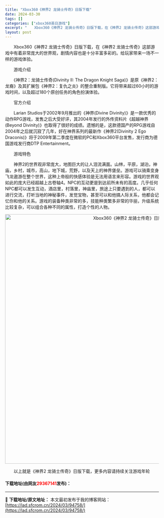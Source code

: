 ```yaml
---
title: "Xbox360《神界2 龙骑士传奇》日版下载"
date: 2024-03-30
tags: []
categories: ["xbox360英日游戏"]
excerpt: "　　Xbox360《神界2 龙骑士传奇》日版下载，在《神界2 龙骑士传奇》这部游戏中有着非常庞大的世界观，剧情内容也是十分丰富多彩的。给玩家带来一场不一样的游戏体验。 　　游戏介绍 　　《神界2：龙骑士传奇(Divinity II: The Dragon Knight Saga)》是原《神界2：龙裔&hellip;"
layout: post
---
```


 <p>　　Xbox360《神界2 龙骑士传奇》日版下载，在《神界2 龙骑士传奇》这部游戏中有着非常庞大的世界观，剧情内容也是十分丰富多彩的。给玩家带来一场不一样的游戏体验。</p> <p>　　游戏介绍</p> <p>　　《神界2：龙骑士传奇(Divinity II: The Dragon Knight Saga)》是原《神界2：龙裔》及其扩展包《神界2：复仇之炎》的整合重制版。它将带来超过60小时的游戏时间，以及超过180个原创任务的角色扮演体验。</p> <p>　　官方介绍</p> <p>　　Larian Studios于2002年9月推出的《神界(Divine Divinity)》是一款优秀的动作RPG游戏，发售之后大受好评，其2004年发行的外传资料片《超越神界(Beyond Divinity)》也取得了很好的成绩。遗憾的是，这款德国产的RPG游戏自2004年之后就沉寂了几年，好在神界系列的最新作《神界2(Divinity 2 Ego Draconis)》将于2009年第二季度在微软的PC和Xbox360平台发售，发行商为德国游戏发行商DTP Entertainment。</p> <p>　　游戏特色</p> <p>　　神界2的世界观非常庞大，地图巨大的让人泪流满面。山林，平原，湖泊，神庙，乡村，城市，高山，地下城，荒野，以及天上的神界堡垒。游戏可以骑乘变身飞龙遨游在整个世界，这种上帝般的快感体验是无法用语言来形容。游戏的世界观如此的庞大已经超越上古卷轴4。NPC的互动更是到达前所未有的高度。几乎任何NPC都可以发生互动，酒店里，村落里，神庙里，旅途上只要遇到的人，都可以进行交流，打听当地的神秘事件，发觉宝物，甚至可以和他搞人际关系，他都会记忆你和他的关系。游戏的装备种类非常的多，技能种类繁多非常的华丽，升级系统比较复杂，可以组合各种不同的属性，打造个性的人物。</p> <p align="center"><img align="" border="0" src="https://lad.sfcrom.cn/wp-content/uploads/2024/03/20240330_6607d483deec1.jpg" width="816" alt="Xbox360《神界2 龙骑士传奇》日版下载" /></p> <p>　　以上就是《神界2 龙骑士传奇》日版下载，更多内容请持续关注游戏年轮</p> <p><h4>下载地址(由网友<font color="red">29367141</font>发布)：</h4></p> 

---
📖 **下载地址/原文地址：** 本文最初发布于我的博客网站：[https://lad.sfcrom.cn/2024/03/94758/](https://lad.sfcrom.cn/2024/03/94758/)
